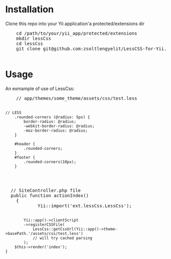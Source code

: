 <h1>Installation</h1>
<p>
  Clone this repo into your Yii application'a protected/extensions dir
  <pre>
    cd /path/to/your/yii_app/protected/extensions
    mkdir lessCss
    cd lessCss
    git clone git@github.com:zsoltlengyelit/LessCSS-for-Yii.git
  </pre>
</p>

<h1>Usage</h1>
<p>
  An exmample of use of LessCss:
  <pre>
    // app/themes/some_theme/assets/css/test.less
    
    // LESS
		.rounded-corners (@radius: 5px) {
			border-radius: @radius;
			-webkit-border-radius: @radius;
			-moz-border-radius: @radius;  
		}

		#header {
			.rounded-corners;
		}
		#footer {
			.rounded-corners(10px);
		}
  </pre>
  <pre>
  // SiteController.php file
  public function actionIndex()
	{
			Yii::import('ext.lessCss.LessCss');

			Yii::app()->clientScript
			->registerCSSFile(
			    LessCss::getCssUrl(Yii::app()->theme->basePath.'/assets/css/test.less')
			    // will try cached parsing
			);
		$this->render('index');
	}
  </pre>
  
</p>
